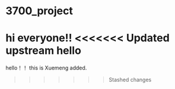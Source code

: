 # 3700_project

hi everyone!!
<<<<<<< Updated upstream
hello
=======
hello！！
this is Xuemeng added.
>>>>>>> Stashed changes
